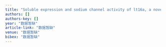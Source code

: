 ```yaml
---
title: "Soluble expression and sodium channel activity of lt16a, a novel framework XVI conotoxin from the M-superfamily"
authors: []
authors-key: []
year: "数据暂缺"
article-link: "数据暂缺"
venue: "数据暂缺"
bibex: "数据暂缺"
---
```

